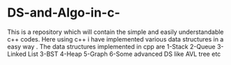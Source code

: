 # DS-and-Algo-in-c-
This is a repository which will contain the simple and easily understandable c++ codes. Here using c++ i have  implemented various  data structures in a easy way .
The data structures implemented in cpp are
1-Stack
2-Queue
3-Linked List
3-BST
4-Heap
5-Graph
6-Some advanced DS like AVL tree etc
